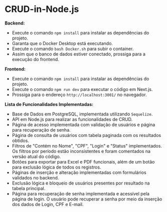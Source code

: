 # CRUD-in-Node.js

**Backend:**
- Execute o comando ```npm install``` para instalar as dependências do projeto.
- Garanta que o Docker Desktop está executando.
- Execute o comando ```bash Docker.sh``` para subir o container.
- Assim que o banco de dados estiver conectado, prossiga para a execução do frontend.

**Frontend:**
- Execute o comando ```npm install``` para instalar as dependências do projeto.
- Execute o comando ```npm run dev``` para executar o código em Next.js.
- Prossiga para o endereço ```http://localhost:3001/``` no navegador.

**Lista de Funcionalidades Implementadas:**
- Base de Dados em PostgreSQL, implementada utilizando ```Sequelize```.
- API em Node.js para realizar as funcionalidades de CRUD.
- Página de acesso implementada com validação de usuários e página para recuperação de senha.
- Página de consulta de usuários com tabela paginada com os resultados obtidos.
- Filtros de "Contém no Nome", "CPF", "Login" e "Status" implementados. Os filtros por período estão inconsistentes e foram comentados na versão atual do código.
- Botões para exportar para Excel e PDF funcionais, além de um botão para exclusão lógica de todos os registros.
- Páginas de inserção e alteração implementadas com formulários validados no backend.
- Exclusão lógica e bloqueio de usuários presentes por resultado na tabela principal.
- Página para recuperação de senha implementada e acessível pela página de login. O usuário pode recuperar a senha por meio da inserção dos dados de Login, CPF e E-mail.



